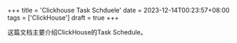+++
title = 'Clickhouse Task Schduele'
date = 2023-12-14T00:23:57+08:00
tags = ['ClickHouse']
draft = true
+++

这篇文档主要介绍ClickHouse的Task Schedule。
